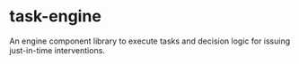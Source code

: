 # task-engine

An engine component library to execute tasks and decision logic for issuing just-in-time interventions.